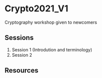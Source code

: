 # Crypto2021_V1

Cryptography workshop given to newcomers

## Sessions

1. Session 1 (Introdution and terminology)
2. Session 2

## Resources
